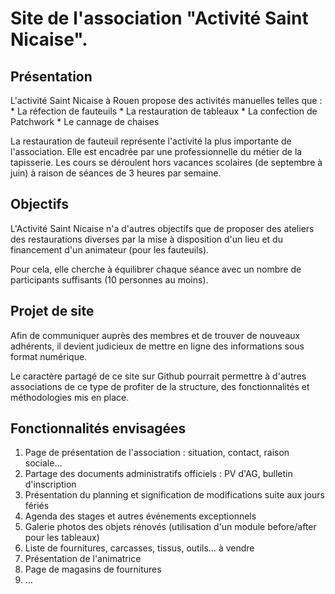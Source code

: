 # Site de l'association "Activité Saint Nicaise".

## Présentation

L'activité Saint Nicaise à Rouen propose des activités manuelles telles que :
	* La réfection de fauteuils
	* La restauration de tableaux
	* La confection de Patchwork
	* Le cannage de chaises
	
La restauration de fauteuil représente l'activité la plus importante de l'association. Elle est encadrée par une professionnelle du métier de la tapisserie.
Les cours se déroulent hors vacances scolaires (de septembre à juin) à raison de séances de 3 heures par semaine.

## Objectifs

L'Activité Saint Nicaise n'a d'autres objectifs que de proposer des ateliers des restaurations diverses par la mise à disposition d'un lieu et du financement d'un animateur (pour les fauteuils).

Pour cela, elle cherche à équilibrer chaque séance avec un nombre de participants suffisants (10 personnes au moins).

## Projet de site

Afin de communiquer auprès des membres et de trouver de nouveaux adhérents, il devient judicieux de mettre en ligne des informations sous format numérique.

Le caractère partagé de ce site sur Github pourrait permettre à d'autres associations de ce type de profiter de la structure, des fonctionnalités et méthodologies mis en place.

## Fonctionnalités envisagées

1. Page de présentation de l'association : situation, contact, raison sociale…
2. Partage des documents administratifs officiels : PV d'AG, bulletin d'inscription
3. Présentation du planning et signification de modifications suite aux jours fériés
4. Agenda des stages et autres événements exceptionnels
5. Galerie photos des objets rénovés (utilisation d'un module before/after pour les tableaux)
6. Liste de fournitures, carcasses, tissus, outils… à vendre
7. Présentation de l'animatrice
8. Page de magasins de fournitures 
9. …

